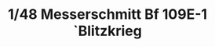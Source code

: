 ---
layout: product
title: "1/48 Messerschmitt Bf 109E-1 `Blitzkrieg"
price: "5200" 
desc: "Maketa"
img_path: "/assets/img/HASE 07478.webp"
brand: "Hasegawa"
available: false
special_offer: false
new: false
soon: false
cat: "010000"
subcat: "015700"
subsubcat: "0N/A"
sifra: "HASE 07478"
popular: false
spec: false
---